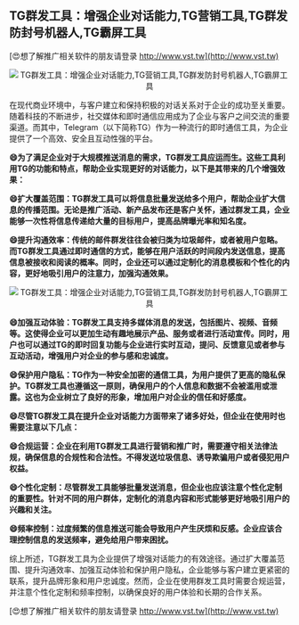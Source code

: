 ## **TG群发工具：增强企业对话能力,TG营销工具,TG群发防封号机器人,TG霸屏工具**

[😍想了解推广相关软件的朋友请登录 http://www.vst.tw](http://www.vst.tw)

 <center><img src="https://vst.tw/MP4/tuiguang/png/7.png" alt="TG群发工具：增强企业对话能力,TG营销工具,TG群发防封号机器人,TG霸屏工具"></center>

在现代商业环境中，与客户建立和保持积极的对话关系对于企业的成功至关重要。随着科技的不断进步，社交媒体和即时通信应用成为了企业与客户之间交流的重要渠道。而其中，Telegram（以下简称TG）作为一种流行的即时通信工具，为企业提供了一个高效、安全且互动性强的平台。

**😄为了满足企业对于大规模推送消息的需求，TG群发工具应运而生。这些工具利用TG的功能和特点，帮助企业实现更好的对话能力，以下是其带来的几个增强效果：**

**😄扩大覆盖范围：TG群发工具可以将信息批量发送给多个用户，帮助企业扩大信息的传播范围。无论是推广活动、新产品发布还是客户关怀，通过群发工具，企业能够一次性将信息传递给大量的目标用户，提高品牌曝光率和知名度。**

**😄提升沟通效率：传统的邮件群发往往会被归类为垃圾邮件，或者被用户忽略。而TG群发工具通过即时通信的方式，能够在用户活跃的时间段内发送信息，提高信息被接收和阅读的概率。同时，企业还可以通过定制化的消息模板和个性化的内容，更好地吸引用户的注意力，加强沟通效果。**

 <center><img src="https://vst.tw/MP4/tuiguang/png/4.png" alt="TG群发工具：增强企业对话能力,TG营销工具,TG群发防封号机器人,TG霸屏工具"></center>

**😄加强互动体验：TG群发工具支持多媒体消息的发送，包括图片、视频、音频等。这使得企业可以更加生动有趣地展示产品、服务或者进行活动宣传。同时，用户也可以通过TG的即时回复功能与企业进行实时互动，提问、反馈意见或者参与互动活动，增强用户对企业的参与感和忠诚度。**

**😄保护用户隐私：TG作为一种安全加密的通信工具，为用户提供了更高的隐私保护。TG群发工具也遵循这一原则，确保用户的个人信息和数据不会被滥用或泄露。这也为企业树立了良好的形象，增加用户对企业的信任和好感度。**

**😄尽管TG群发工具在提升企业对话能力方面带来了诸多好处，但企业在使用时也需要注意以下几点：**

**😄合规运营：企业在利用TG群发工具进行营销和推广时，需要遵守相关法律法规，确保信息的合规性和合法性。不得发送垃圾信息、诱导欺骗用户或者侵犯用户权益。**

**😄个性化定制：尽管群发工具能够批量发送消息，但企业也应该注意个性化定制的重要性。针对不同的用户群体，定制化的消息内容和形式能够更好地吸引用户的兴趣和关注。**

**😄频率控制：过度频繁的信息推送可能会导致用户产生厌烦和反感。企业应该合理控制信息的发送频率，避免给用户带来困扰。**

综上所述，TG群发工具为企业提供了增强对话能力的有效途径。通过扩大覆盖范围、提升沟通效率、加强互动体验和保护用户隐私，企业能够与客户建立更紧密的联系，提升品牌形象和用户忠诚度。然而，企业在使用群发工具时需要合规运营，并注意个性化定制和频率控制，以确保良好的用户体验和长期的合作关系。

[😍想了解推广相关软件的朋友请登录 http://www.vst.tw](http://www.vst.tw)



